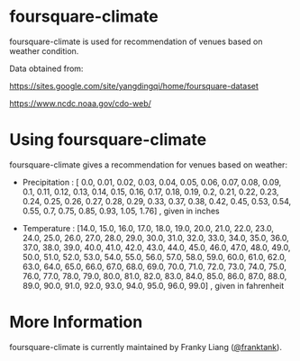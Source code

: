foursquare-climate
====================

foursquare-climate is used for recommendation of venues based on weather condition.


Data obtained from:

https://sites.google.com/site/yangdingqi/home/foursquare-dataset

https://www.ncdc.noaa.gov/cdo-web/


Using foursquare-climate
=================================

foursquare-climate gives a recommendation for venues based on weather:


* Precipitation : [ 0.0, 0.01, 0.02, 0.03, 0.04, 0.05, 0.06, 0.07, 0.08, 0.09,  0.1,
              0.11, 0.12, 0.13, 0.14, 0.15, 0.16, 0.17, 0.18, 0.19,  0.2, 0.21,
              0.22, 0.23, 0.24, 0.25, 0.26, 0.27, 0.28, 0.29, 0.33, 0.37, 0.38,
              0.42, 0.45, 0.53, 0.54, 0.55,  0.7, 0.75, 0.85, 0.93, 1.05,
              1.76] , given in inches


* Temperature : [14.0, 15.0, 16.0, 17.0, 18.0, 19.0, 20.0, 21.0, 22.0, 23.0, 24.0,
              25.0, 26.0, 27.0, 28.0, 29.0, 30.0, 31.0, 32.0, 33.0, 34.0, 35.0,
              36.0, 37.0, 38.0, 39.0, 40.0, 41.0, 42.0, 43.0, 44.0, 45.0, 46.0,
              47.0, 48.0, 49.0, 50.0, 51.0, 52.0, 53.0, 54.0, 55.0, 56.0, 57.0,
              58.0, 59.0, 60.0, 61.0, 62.0, 63.0, 64.0, 65.0, 66.0, 67.0, 68.0,
              69.0, 70.0, 71.0, 72.0, 73.0, 74.0, 75.0, 76.0, 77.0, 78.0, 79.0,
              80.0, 81.0, 82.0, 83.0, 84.0, 85.0, 86.0, 87.0, 88.0, 89.0, 90.0,
              91.0, 92.0, 93.0, 94.0, 95.0, 96.0, 99.0] , given in fahrenheit


More Information
================
foursquare-climate is currently maintained by Franky Liang ([@franktank](https://github.com/franktank)).
